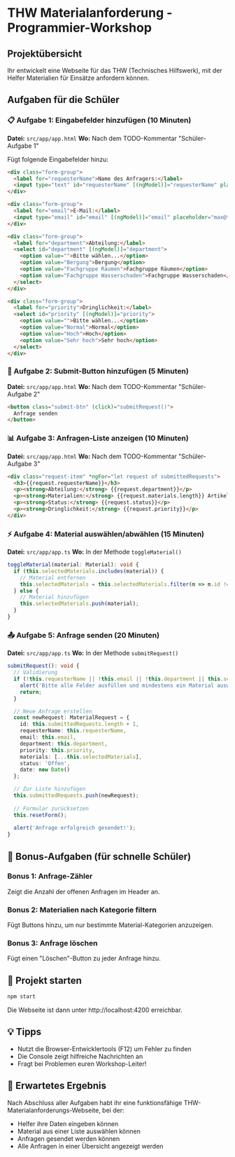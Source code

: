 # THW Materialanforderung - Programmier-Workshop

## Projektübersicht
Ihr entwickelt eine Webseite für das THW (Technisches Hilfswerk), mit der Helfer Materialien für Einsätze anfordern können.

## Aufgaben für die Schüler

### 📋 Aufgabe 1: Eingabefelder hinzufügen (10 Minuten)
**Datei:** `src/app/app.html`
**Wo:** Nach dem TODO-Kommentar "Schüler-Aufgabe 1"

Fügt folgende Eingabefelder hinzu:

```html
<div class="form-group">
  <label for="requesterName">Name des Anfragers:</label>
  <input type="text" id="requesterName" [(ngModel)]="requesterName" placeholder="Max Mustermann">
</div>

<div class="form-group">
  <label for="email">E-Mail:</label>
  <input type="email" id="email" [(ngModel)]="email" placeholder="max@thw-musterstadt.de">
</div>

<div class="form-group">
  <label for="department">Abteilung:</label>
  <select id="department" [(ngModel)]="department">
    <option value="">Bitte wählen...</option>
    <option value="Bergung">Bergung</option>
    <option value="Fachgruppe Räumen">Fachgruppe Räumen</option>
    <option value="Fachgruppe Wasserschaden">Fachgruppe Wasserschaden</option>
  </select>
</div>

<div class="form-group">
  <label for="priority">Dringlichkeit:</label>
  <select id="priority" [(ngModel)]="priority">
    <option value="">Bitte wählen...</option>
    <option value="Normal">Normal</option>
    <option value="Hoch">Hoch</option>
    <option value="Sehr hoch">Sehr hoch</option>
  </select>
</div>
```

### 🔘 Aufgabe 2: Submit-Button hinzufügen (5 Minuten)
**Datei:** `src/app/app.html`
**Wo:** Nach dem TODO-Kommentar "Schüler-Aufgabe 2"

```html
<button class="submit-btn" (click)="submitRequest()">
  Anfrage senden
</button>
```

### 📊 Aufgabe 3: Anfragen-Liste anzeigen (10 Minuten)
**Datei:** `src/app/app.html`
**Wo:** Nach dem TODO-Kommentar "Schüler-Aufgabe 3"

```html
<div class="request-item" *ngFor="let request of submittedRequests">
  <h3>{{request.requesterName}}</h3>
  <p><strong>Abteilung:</strong> {{request.department}}</p>
  <p><strong>Materialien:</strong> {{request.materials.length}} Artikel</p>
  <p><strong>Status:</strong> {{request.status}}</p>
  <p><strong>Dringlichkeit:</strong> {{request.priority}}</p>
</div>
```

### ⚡ Aufgabe 4: Material auswählen/abwählen (15 Minuten)
**Datei:** `src/app/app.ts`
**Wo:** In der Methode `toggleMaterial()`

```typescript
toggleMaterial(material: Material): void {
  if (this.selectedMaterials.includes(material)) {
    // Material entfernen
    this.selectedMaterials = this.selectedMaterials.filter(m => m.id !== material.id);
  } else {
    // Material hinzufügen
    this.selectedMaterials.push(material);
  }
}
```

### 📤 Aufgabe 5: Anfrage senden (20 Minuten)
**Datei:** `src/app/app.ts`
**Wo:** In der Methode `submitRequest()`

```typescript
submitRequest(): void {
  // Validierung
  if (!this.requesterName || !this.email || !this.department || this.selectedMaterials.length === 0) {
    alert('Bitte alle Felder ausfüllen und mindestens ein Material auswählen!');
    return;
  }

  // Neue Anfrage erstellen
  const newRequest: MaterialRequest = {
    id: this.submittedRequests.length + 1,
    requesterName: this.requesterName,
    email: this.email,
    department: this.department,
    priority: this.priority,
    materials: [...this.selectedMaterials],
    status: 'Offen',
    date: new Date()
  };

  // Zur Liste hinzufügen
  this.submittedRequests.push(newRequest);
  
  // Formular zurücksetzen
  this.resetForm();
  
  alert('Anfrage erfolgreich gesendet!');
}
```

## 🎯 Bonus-Aufgaben (für schnelle Schüler)

### Bonus 1: Anfrage-Zähler
Zeigt die Anzahl der offenen Anfragen im Header an.

### Bonus 2: Materialien nach Kategorie filtern
Fügt Buttons hinzu, um nur bestimmte Material-Kategorien anzuzeigen.

### Bonus 3: Anfrage löschen
Fügt einen "Löschen"-Button zu jeder Anfrage hinzu.

## 🚀 Projekt starten
```bash
npm start
```
Die Webseite ist dann unter http://localhost:4200 erreichbar.

## 💡 Tipps
- Nutzt die Browser-Entwicklertools (F12) um Fehler zu finden
- Die Console zeigt hilfreiche Nachrichten an
- Fragt bei Problemen euren Workshop-Leiter!

## 📱 Erwartetes Ergebnis
Nach Abschluss aller Aufgaben habt ihr eine funktionsfähige THW-Materialanforderungs-Webseite, bei der:
- Helfer ihre Daten eingeben können
- Material aus einer Liste auswählen können
- Anfragen gesendet werden können
- Alle Anfragen in einer Übersicht angezeigt werden

